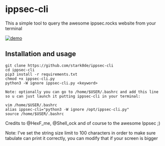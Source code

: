 # ippsec-cli

This a simple tool to query the awesome ippsec.rocks website from your terminal

[![demo](https://asciinema.org/a/K2Y3sHcUC1MHhpiaiiZfYEfnh.svg)](https://asciinema.org/a/K2Y3sHcUC1MHhpiaiiZfYEfnh?autoplay=1)

## Installation and usage
```
git clone https://github.com/stark0de/ippsec-cli
cd ippsec-cli
pip3 install -r requirements.txt
chmod +x ippsec-cli.py
python3 -W ignore ippsec-cli.py <keyword>

Note: optionally you can go to /home/$USER/.bashrc and add this line so u can just launch it putting ippsec-cli in your terminal:

vim /home/$USER/.bashrc
alias ippsec-cli="python3 -W ignore /opt/ippsec-cli.py"
source /home/$USER/.bashrc
```

Credits to @HexF_me,  @Shell_ock and of course to the awesome Ippsec ;)

Note: I've set the string size limit to 100 characters in order to make sure tabulate can print it correctly, you can modify that if your screen is bigger

